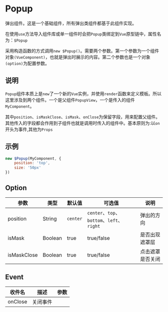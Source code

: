 # Popup

弹出组件。这是一个基础组件，所有弹出类组件都基于此组件实现。

在使用`use`方法导入组件库或单一组件时会把`Popup`类绑定到`Vue`原型链中，属性名为：`$Popup`

采用构造函数的方式调用`new $Popup()`。需要两个参数。第一个参数为一个组件对象`(VueComponent)`，也就是弹出时展示的内容。第二个参数也是一个对象`(option)`为配置参数。

## 说明

`Popup`组件本质上是`new`了一个新的`Vue`实例，并使用`render`函数来定义模板。所以这里涉及到两个组件。一个是父组件`PopupView`，一个是传入的组件`MyComponent`。

其中`position`、`isMaskClose`、`isMask`、`onClose`为保留字段，用来配置父组件。其他传入的字段都会作用到子组件也就是调用时传入的组件中。基本原则为:以`on`开头为事件,其他为`Props`

## 示例

```javascript
new $Popup(MyComponent, {
	position: 'top',
	size: '50px'
})
```

## Option

| 参数        | 类型    | 默认值   | 可选值                                     | 说明             |
| ----------- | ------- | -------- | ------------------------------------------ | ---------------- |
| position    | String  | `center` | `center`、`top`、`bottom`、`left`、`right` | 弹出的方向       |
| isMask      | Boolean | true     | true/false                                 | 是否出现遮罩层   |
| isMaskClose | Boolean | true     | true/false                                 | 点击遮罩是否关闭 |

## Event

| 收件名  | 描述     | 参数 |
| ------- | -------- | ---- |
| onClose | 关闭事件 |      |
